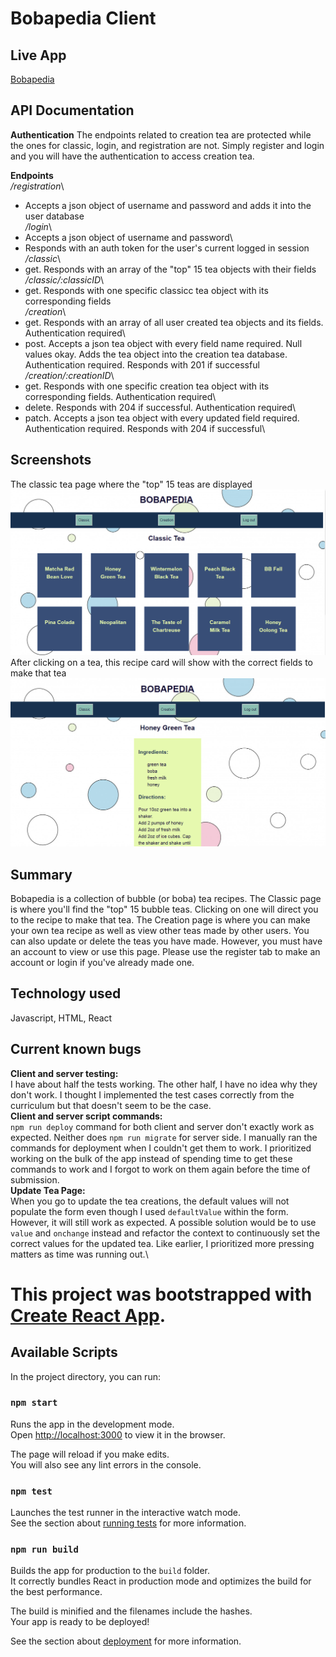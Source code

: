 # Bobapedia Client

## Live App
[Bobapedia](https://build-theta-ecru.now.sh/)

## API Documentation

**Authentication**
  The endpoints related to creation tea are protected while the ones for classic, login, and registration are not. Simply register and login and you will have the authentication to access creation tea.

**Endpoints**\
  */registration*\
  - Accepts a json object of username and password and adds it into the user database\
  */login*\
  - Accepts a json object of username and password\
  - Responds with an auth token for the user's current logged in session\
  */classic*\
  - get. Responds with an array of the "top" 15 tea objects with their fields\
  */classic/:classicID*\
  - get. Responds with one specific classicc tea object with its corresponding fields\
  */creation*\
  - get. Responds with an array of all user created tea objects and its fields. Authentication required\
  - post. Accepts a json tea object with every field name required. Null values okay. Adds the tea object into the creation tea database. Authentication required. Responds with 201 if successful\
  */creation/:creationID*\
  - get. Responds with one specific creation tea object with its corresponding fields. Authentication required\
  - delete. Responds with 204 if successful. Authentication required\
  - patch. Accepts a json tea object with every updated field required. Authentication required. Responds with 204 if successful\

## Screenshots
  The classic tea page where the "top" 15 teas are displayed
	![Classic Tea Page](classicPage.PNG)
  After clicking on a tea, this recipe card will show with the correct fields to make that tea
  ![ClassicID Tea Recipe Page](classicID.PNG)

## Summary

Bobapedia is a collection of bubble (or boba) tea recipes. The Classic page is where you'll find the "top" 15 bubble teas. Clicking on one will direct you to the recipe to make that tea. The Creation page is where you can make your own tea recipe as well as view other teas made by other users. You can also update or delete the teas you have made. However, you must have an account to view or use this page. Please use the register tab to make an account or login if you've already made one.

## Technology used

Javascript, HTML, React

## Current known bugs
**Client and server testing:**\
  I have about half the tests working. The other half, I have no idea why they don't work. I thought I implemented the test cases correctly from the curriculum but that doesn't seem to be the case.\
**Client and server script commands:**\
  `npm run deploy` command for both client and server don't exactly work as expected. Neither does `npm run migrate` for server side. I manually ran the commands for deployment when I couldn't get them to work. I prioritized working on the bulk of the app instead of spending time to get these commands to work and I forgot to work on them again before the time of submission.\
**Update Tea Page:**\
  When you go to update the tea creations, the default values will not populate the form even though I used `defaultValue` within the form. However, it will still work as expected. A possible solution would be to use `value` and `onchange` instead and refactor the context to continuously set the correct values for the updated tea. Like earlier, I prioritized more pressing matters as time was running out.\


# This project was bootstrapped with [Create React App](https://github.com/facebook/create-react-app).

## Available Scripts

In the project directory, you can run:

### `npm start`

Runs the app in the development mode.<br />
Open [http://localhost:3000](http://localhost:3000) to view it in the browser.

The page will reload if you make edits.<br />
You will also see any lint errors in the console.

### `npm test`

Launches the test runner in the interactive watch mode.<br />
See the section about [running tests](https://facebook.github.io/create-react-app/docs/running-tests) for more information.

### `npm run build`

Builds the app for production to the `build` folder.<br />
It correctly bundles React in production mode and optimizes the build for the best performance.

The build is minified and the filenames include the hashes.<br />
Your app is ready to be deployed!

See the section about [deployment](https://facebook.github.io/create-react-app/docs/deployment) for more information.
